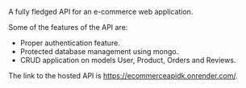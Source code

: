
A fully fledged API for an e-commerce web application.

Some of the features of the API are:
- Proper authentication feature.
- Protected database management using mongo.
- CRUD application on models User, Product, Orders and Reviews.


The link to the hosted API is https://ecommerceapidk.onrender.com/.
